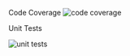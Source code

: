 Code Coverage
![code coverage](https://user-images.githubusercontent.com/64809002/158075697-80335791-3f2c-4fa0-8c4e-dcf854d55164.PNG)

Unit Tests

![unit tests](https://user-images.githubusercontent.com/64809002/158076052-da8c87cf-afeb-468f-abc2-97c1110ffdd7.PNG)

